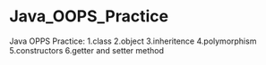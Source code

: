 # Java_OOPS_Practice
Java OPPS Practice:
1.class
2.object
3.inheritence
4.polymorphism
5.constructors
6.getter and setter method
